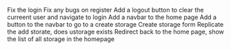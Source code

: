 Fix the login
Fix any bugs on register
Add a logout button to clear the curreent user and navigate to login
Add a navbar to the home page
Add a button to the navbar to go to a create storage
Create storage form 
Replicate the add storate, does ustorage exists
Redirect back to the home page, show the list of all storage in the homepage